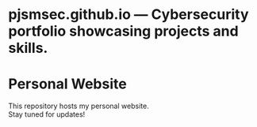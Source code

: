 # pjsmsec.github.io — Cybersecurity portfolio showcasing projects and skills.

# Personal Website

This repository hosts my personal website.  
Stay tuned for updates!
